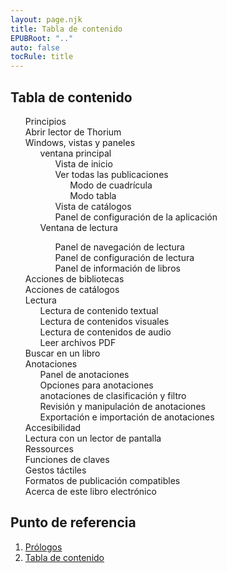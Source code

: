 ```yaml
---
layout: page.njk
title: Tabla de contenido
EPUBRoot: ".."
auto: false
tocRule: title
---
```

<Section id="TOC">
<h1> Tabla de contenido </h1>
<Nav epub:type="TOC" role="TOC">
<ol>
<li>
<a href="../páginas/100_forewords/index.xhtml"> Principios </a>
</li>
<li>
<a href="../páginas/101_opening_thorium/index.xhtml"> Abrir lector de Thorium  </a>
</li>

<li>
<a href="../páginas/102_windows_views_panels/index.xhtml"> Windows, vistas y paneles </a>
<ol>
<li>
<a
href="../páginas/102_windows_views_panels/index.xhtml#main_window"> ventana principal </a>

<ol>
<li>
<a href="../pages/102_windows_views_panels/index.xhtml#home_view">Vista de inicio</a>
</li>
<li>
<a
href="../pages/102_windows_views_panels/index.xhtml#all_publications_view">Ver todas las publicaciones</a>
<ol>
<li>
<a href="../pages/102_windows_views_panels/index.xhtml#grid_mode">Modo de cuadrícula</a>
</li>
<li>
<un
href="../pages/102_windows_views_panels/index.xhtml#table_mode">Modo tabla</a>
</li>
</ol>
</li>
<li>
<un
href="../pages/102_windows_views_panels/index.xhtml#catalog_view">Vista de catálogos</a>
</li>
<li>
<un
href="../pages/102_windows_views_panels/index.xhtml#setting_view">Panel de configuración de la aplicación</a>
</li>
</ol> 
</li>
<li>
<un
href="../pages/102_windows_views_panels/index.xhtml#reading_window">Ventana de lectura</a>
<ol>
<li>
<un
href="../pages/102_windows_views_panels/index.xhtml#reading_nav_panel">Panel de navegación de lectura</a>
</li>
<li>
<un
href="../pages/102_windows_views_panels/index.xhtml#reading_settings_panel">Panel de configuración de lectura</a>
</li>
<li>
<a href="../páginas/102_windows_views_panels/index.xhtml#book_info_panel"> Panel de información de libros </a>
</li>
</ol>
</li>

</ol>
</li>

<li>
<a href="../páginas/110_libraries_actions/index.xhtml"> Acciones de bibliotecas </a>
</li>
<li>
<a href="../páginas/111_catalogs_actions/index.xhtml"> Acciones de catálogos </a>
</li>

<li>
<a href="../páginas/210_reading/index.xhtml"> Lectura </a>
<ol>
<li>
<a href="../páginas/211_reading_textuals/index.xhtml"> Lectura de contenido textual </a>
</li>
<li>
<a href="../pages/212_reading_visuals/index.xhtml">Lectura de contenidos visuales</a>
</li>
<li>
<a href="../pages/213_reading_auditory/index.xhtml">Lectura de contenidos de audio</a>
</li>
<li>
<a href="../pages/214_reading_pdfs/index.xhtml">Leer archivos PDF</a>
</li>
</ol>
</li>
<li>
<a href="../pages/220_reading_actions/index.xhtml">Buscar en un libro</a>
</li>
<li>
<a href="../pages/240_annotations/index.xhtml">Anotaciones</a>
<ol>
<li>
<a href="../páginas/240_annotations/index.xhtml#annotations_panel"> Panel de anotaciones </a>
</li>
<li>
<a href="../páginas/240_annotations/index.xhtml#annotations_options"> Opciones para anotaciones </a>
</li>
<li>
<a href="../páginas/240_annotations/index.xhtml#annotations_sort_and_filter"> anotaciones de clasificación y filtro </a>
</li>
<li>
<a href="../páginas/240_annotations/index.xhtml#annotations_view_and_manipulation"> Revisión y manipulación de anotaciones </a>
</li>
<li>
<a href="../páginas/240_annotations/index.xhtml#annotations_io"> Exportación e importación de anotaciones </a>
</li>
</ol>
</li>
<li>
<a href="../páginas/300_accessibility/index.xhtml"> Accesibilidad </a>
</li>
<li>
<a href="../páginas/311_screenreaders/index.xhtml"> Lectura con un lector de pantalla </a>
</li>
<li>
<a href="../páginas/400_ressources/index.xhtml"> Ressources </a>
</li>
<li>
<a href="../páginas/402_keys_functions/index.xhtml"> Funciones de claves </a>
</li>
<li>
<a href="../páginas/403_gesture/index.xhtml"> Gestos táctiles </a>
</li>
<li>
<a href="../páginas/406_formats/index.xhtml"> Formatos de publicación compatibles </a>
</li>
<li>
<a href="../páginas/900_about/index.xhtml"> Acerca de este libro electrónico </a>
</li>

</ol>
</nav>
</section>
<section id="landmarks">
<h1>Punto de referencia</h1>
<nav epub:type="landmarks">
<ol>
<li>
<a href="../pages/100_forewords/index.xhtml" epub:type="forewords"role="doc-foreword">Prólogos</a>
</li>
<li>
<a href="../toc/index.xhtml" epub:type="toc" role="toc"> Tabla de contenido</a>
</li>
</ol>
</nav>
</section>